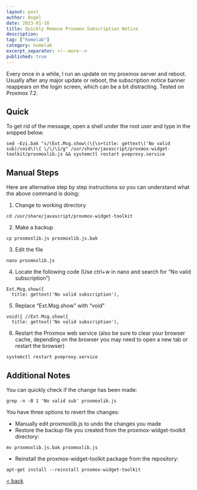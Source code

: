 ```yaml
---
layout: post
author: Angel
date: 2023-01-16
title: Quickly Remove Proxmox Subscription Notice
description:
tag: ["homelab"] 
category: homelab
excerpt_separator: <!--more-->
published: true
---
```


Every once in a while, I run an update on my proxmox server and reboot. <!--more--> Usually after any major update or reboot, the subscription notice banner reappears on the login screen, which can be a bit distracting. Tested on Proxmox 7.2.

## Quick

To get rid of the message, open a shell under the root user and type in the snipped below.

```
sed -Ezi.bak "s/(Ext.Msg.show\(\{\s+title: gettext\('No valid sub)/void\(\{ \/\/\1/g" /usr/share/javascript/proxmox-widget-toolkit/proxmoxlib.js && systemctl restart pveproxy.service
```

## Manual Steps

Here are alternative step by step instructions so you can understand what the above command is doing:

1. Change to working directory

```
cd /usr/share/javascript/proxmox-widget-toolkit
```
2. Make a backup

```
cp proxmoxlib.js proxmoxlib.js.bak
```
3. Edit the file

```
nano proxmoxlib.js
```
4. Locate the following code
(Use ctrl+w in nano and search for “No valid subscription”)

```
Ext.Msg.show({
  title: gettext('No valid subscription'),

```
5. Replace “Ext.Msg.show” with “void”

```
void({ //Ext.Msg.show({
  title: gettext('No valid subscription'),
```
6. Restart the Proxmox web service (also be sure to clear your browser cache, depending on the browser you may need to open a new tab or restart the browser)

```
systemctl restart pveproxy.service
```
## Additional Notes

You can quickly check if the change has been made:
```
grep -n -B 1 'No valid sub' proxmoxlib.js
```
You have three options to revert the changes:

- Manually edit  proxmoxlib.js to undo the changes you made
- Restore the backup file you created from the proxmox-widget-toolkit directory:

```
mv proxmoxlib.js.bak proxmoxlib.js
```
- Reinstall the proxmox-widget-toolkit package from the repository:

```
apt-get install --reinstall proxmox-widget-toolkit
```

[ < back ](/blog)
